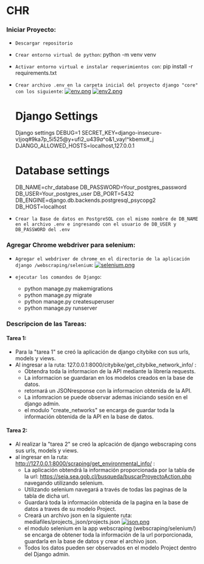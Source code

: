 # CHR

### Iniciar Proyecto:
* `Descargar repositorio`
* `Crear entorno virtual de python`: python -m venv venv
* `Activar entorno virtual e instalar requerimientos con`: pip install -r requirements.txt
* `Crear archivo .env en la carpeta inicial del proyecto django "core" con los siguiente`: 
    [![env.png](https://i.postimg.cc/44vhv5vT/env.png)](https://postimg.cc/w3vvgDbW)
    [![env2.png](https://i.postimg.cc/RhdMqG37/env2.png)](https://postimg.cc/jnWVFH42)
    
    # Django Settings
    Django settings
    DEBUG=1
    SECRET_KEY=django-insecure-v)joq#9ka7p_5i525@y+ufi2_u$439a$^o&1_vay!^kbemx#_j
    DJANGO_ALLOWED_HOSTS=localhost,127.0.0.1

    # Database settings
    DB_NAME=chr_database
    DB_PASSWORD=Your_postgres_password
    DB_USER=Your_postgres_user
    DB_PORT=5432
    DB_ENGINE=django.db.backends.postgresql_psycopg2
    DB_HOST=localhost

* `Crear la Base de datos en PostgreSQL con el mismo nombre de DB_NAME en el archivo .env e ingresando con el usuario de DB_USER y DB_PASSWORD del .env`

### Agregar Chrome webdriver para selenium:
* `Agregar el webdriver de chrome en el directorio de la aplicación django /webscraping/selenium`: 
    [![selenium.png](https://i.postimg.cc/vHQx0VXx/selenium.png)](https://postimg.cc/F1BKR1Mh)

    
* `ejecutar los comandos de Django`:
    *   python manage.py makemigrations
    *   python manage.py migrate
    *   python manage.py createsuperuser
    *   python manage.py runserver

### Descripcion de las Tareas:

#### Tarea 1:
* Para la "tarea 1" se creó la aplicación de django citybike con sus urls, models y views.
* Al ingresar a la ruta: 127.0.0.1:8000/citybike/get_citybike_network_info/ :
    * Obtendra toda la informacion de la API mediante la librería requests.
    * La informacion se guardaran en los modelos creados en la base de datos.
    * retornará un JSONresponse con la informacion obtenida de la API.
    * La infomracion se puede observar ademas iniciando sesión en el django admin.
    * el modulo "create_networks" se encarga de guardar toda la información obtenida de la API en la base de datos.

#### Tarea 2:
* Al realizar la "tarea 2" se creó la aplcación de django webscraping cons sus urls, models y views.
* al ingresar en la ruta: http://127.0.0.1:8000/scraping/get_environmental_info/ :
    * La aplicación obtendrá la información proporcionada por la tabla de la url: https://seia.sea.gob.cl/busqueda/buscarProyectoAction.php navegando utilizando selenium.
    * Utilizando selenium navegará a través de todas las paginas de la tabla de dicha url.
    * Guardará toda la información obtenida de la pagina en la base de datos a traves de su modelo Project.
    * Creará un archivo json en la siguiente ruta: mediafiles/projects_json/projects.json [![json.png](https://i.postimg.cc/J4hrTH4R/json.png)](https://postimg.cc/6TDxq3vP)
    * el modulo selenium en la app webscraping (webscraping/selenium/) se encarga de obtener toda la información de la url porporcionada, 
    guardarla en la base de datos y crear el archivo json.
    * Todos los datos pueden ser observados en el modelo Project dentro del Django admin.
